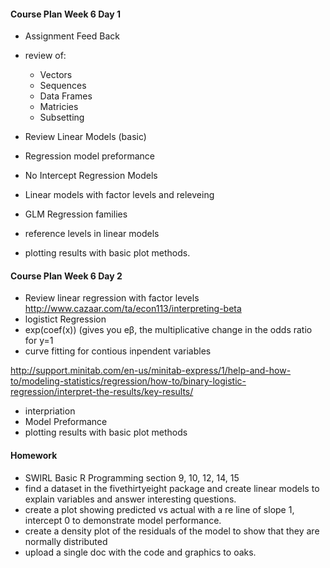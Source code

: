 #### Course Plan Week 6 Day 1
  * Assignment Feed Back
  * review of:
    + Vectors
    + Sequences
    + Data Frames
    + Matricies
    + Subsetting
    
  * Review Linear Models (basic)
  * Regression model preformance
  * No Intercept Regression Models
  * Linear models with factor levels and releveing
  * GLM  Regression families 
  * reference levels in linear models
  * plotting results with basic plot methods. 
  
#### Course Plan Week 6 Day 2
  * Review linear regression with factor levels
  http://www.cazaar.com/ta/econ113/interpreting-beta
  * logistict Regression
  * exp(coef(x)) (gives you eβ, the multiplicative change in the odds ratio for y=1
  * curve fitting for contious inpendent variables
  
http://support.minitab.com/en-us/minitab-express/1/help-and-how-to/modeling-statistics/regression/how-to/binary-logistic-regression/interpret-the-results/key-results/

  * interpriation
  * Model Preformance
  * plotting results with basic plot methods 
  
#### Homework
  + SWIRL Basic R Programming section 9, 10, 12, 14, 15
  + find a dataset in the fivethirtyeight package and create linear models to explain variables
  and answer interesting questions.
  + create a plot showing predicted vs actual with a re line of slope 1, intercept 0 to demonstrate model performance.
  + create a density plot of the residuals of the model to show that they are normally distributed
 + upload a single doc with the code and graphics to oaks.
 